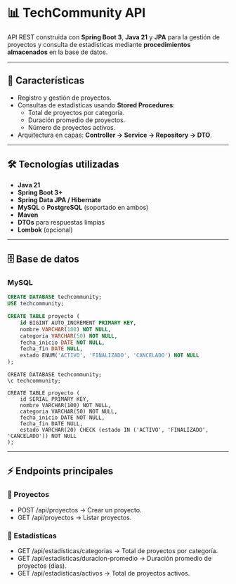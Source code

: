 # 📊 TechCommunity API

API REST construida con **Spring Boot 3**, **Java 21** y **JPA** para la gestión de proyectos y consulta de estadísticas mediante **procedimientos almacenados** en la base de datos.

---

## 🚀 Características

- Registro y gestión de proyectos.
- Consultas de estadísticas usando **Stored Procedures**:
    - Total de proyectos por categoría.
    - Duración promedio de proyectos.
    - Número de proyectos activos.
- Arquitectura en capas: **Controller → Service → Repository -> DTO**.

---

## 🛠️ Tecnologías utilizadas

- **Java 21**
- **Spring Boot 3+**
- **Spring Data JPA / Hibernate**
- **MySQL** o **PostgreSQL** (soportado en ambos)
- **Maven**
- **DTOs** para respuestas limpias
- **Lombok** (opcional)


---

## 🗄️ Base de datos

### MySQL

```sql
CREATE DATABASE techcommunity;
USE techcommunity;

CREATE TABLE proyecto (
    id BIGINT AUTO_INCREMENT PRIMARY KEY,
    nombre VARCHAR(100) NOT NULL,
    categoria VARCHAR(50) NOT NULL,
    fecha_inicio DATE NOT NULL,
    fecha_fin DATE NULL,
    estado ENUM('ACTIVO', 'FINALIZADO', 'CANCELADO') NOT NULL
);
```
```postgresql
CREATE DATABASE techcommunity;
\c techcommunity;

CREATE TABLE proyecto (
    id SERIAL PRIMARY KEY,
    nombre VARCHAR(100) NOT NULL,
    categoria VARCHAR(50) NOT NULL,
    fecha_inicio DATE NOT NULL,
    fecha_fin DATE NULL,
    estado VARCHAR(20) CHECK (estado IN ('ACTIVO', 'FINALIZADO', 'CANCELADO')) NOT NULL
);

```
---
## ⚡ Endpoints principales
### 📌 Proyectos

* POST /api/proyectos → Crear un proyecto.
* GET /api/proyectos → Listar proyectos.

### 📌 Estadísticas

* GET /api/estadisticas/categorias → Total de proyectos por categoría.
* GET /api/estadisticas/duracion-promedio → Duración promedio de proyectos (días).
* GET /api/estadisticas/activos → Total de proyectos activos.
